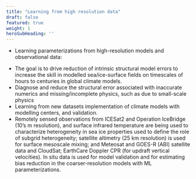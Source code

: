 ```yaml
---
title: "Learning from high resolution data"
draft: false
featured: true
weight: 1
heroSubHeading: ''
---
```



* Learning parameterizations from high-resolution models and observational data: 

 - The goal is to drive reduction of intrinsic structural model errors to increase the skill in modelled sea/ice-surface fields on timescales of hours to centuries in global climate models. 
 - Diagnose and reduce the structural error associated with inaccurate numerics and missing/incomplete physics, such as due to small-scale physics
 - Learning from new datasets implementation of climate models with modelling centers, and validation.
 - Remotely sensed observations from ICESat2 and Operation IceBridge (10’s m resolution), and surface infrared temperature are being used to characterize heterogeneity in sea ice properties used to define the role of subgrid heterogeneity; satellite altimetry (25 km resolution) is used for surface mesoscale mixing; and Meteosat and GOES-R (ABI) satellite data and CloudSat; EarthCare Doppler CPR (for updraft vertical velocities). In situ data is used for model validation and for estimating bias reduction in the coarser-resolution models with ML parameterizations.

